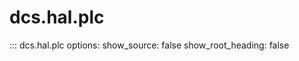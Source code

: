# dcs.hal.plc

::: dcs.hal.plc
    options:
      show_source: false
      show_root_heading: false
